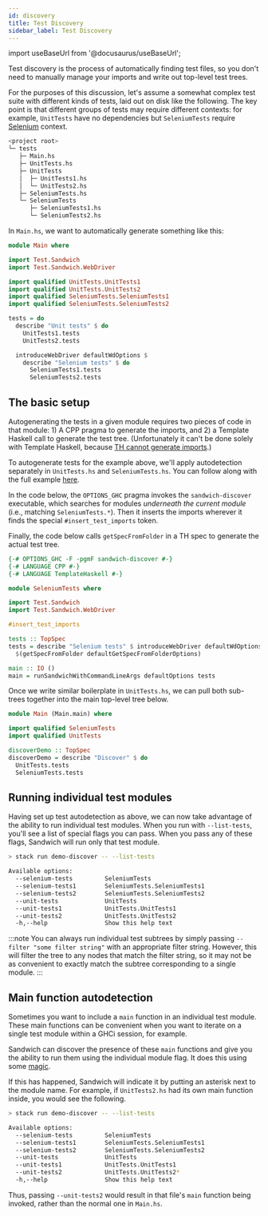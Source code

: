 ```yaml
---
id: discovery
title: Test Discovery
sidebar_label: Test Discovery
---
```


import useBaseUrl from '@docusaurus/useBaseUrl';

Test discovery is the process of automatically finding test files, so you don't need to manually manage your imports and write out top-level test trees.

For the purposes of this discussion, let's assume a somewhat complex test suite with different kinds of tests, laid out on disk like the following. The key point is that different groups of tests may require different contexts: for example, `UnitTests` have no dependencies but `SeleniumTests` require [Selenium](./extensions/sandwich-webdriver) context.

```bash
<project root>
└─ tests
   ├─ Main.hs
   ├─ UnitTests.hs
   ├─ UnitTests
   │  ├─ UnitTests1.hs
   │  └─ UnitTests2.hs
   ├─ SeleniumTests.hs
   └─ SeleniumTests
      ├─ SeleniumTests1.hs
      └─ SeleniumTests2.hs
```

In `Main.hs`, we want to automatically generate something like this:

```haskell
module Main where

import Test.Sandwich
import Test.Sandwich.WebDriver

import qualified UnitTests.UnitTests1
import qualified UnitTests.UnitTests2
import qualified SeleniumTests.SeleniumTests1
import qualified SeleniumTests.SeleniumTests2

tests = do
  describe "Unit tests" $ do
    UnitTests1.tests
    UnitTests2.tests

  introduceWebDriver defaultWdOptions $
    describe "Selenium tests" $ do
      SeleniumTests1.tests
      SeleniumTests2.tests
```

## The basic setup

Autogenerating the tests in a given module requires two pieces of code in that module: 1) A CPP pragma to generate the imports, and 2) a Template Haskell call to generate the test tree. (Unfortunately it can't be done solely with Template Haskell, because [TH cannot generate imports](https://gitlab.haskell.org/ghc/ghc/-/issues/1475).)

To autogenerate tests for the example above, we'll apply autodetection separately in `UnitTests.hs` and `SeleniumTests.hs`. You can follow along with the full example [here](https://github.com/codedownio/sandwich/tree/master/demos/demo-discover).

In the code below, the `OPTIONS_GHC` pragma invokes the `sandwich-discover` executable, which searches for modules *underneath the current module* (i.e., matching `SeleniumTests.*`). Then it inserts the imports wherever it finds the special `#insert_test_imports` token.

Finally, the code below calls `getSpecFromFolder` in a TH spec to generate the actual test tree.

```haskell title="SeleniumTests.hs"
{-# OPTIONS_GHC -F -pgmF sandwich-discover #-}
{-# LANGUAGE CPP #-}
{-# LANGUAGE TemplateHaskell #-}

module SeleniumTests where

import Test.Sandwich
import Test.Sandwich.WebDriver

#insert_test_imports

tests :: TopSpec
tests = describe "Selenium tests" $ introduceWebDriver defaultWdOptions $ do
  $(getSpecFromFolder defaultGetSpecFromFolderOptions)

main :: IO ()
main = runSandwichWithCommandLineArgs defaultOptions tests
```

Once we write similar boilerplate in `UnitTests.hs`, we can pull both sub-trees together into the main top-level tree below.

```haskell title="Main.hs"
module Main (Main.main) where

import qualified SeleniumTests
import qualified UnitTests

discoverDemo :: TopSpec
discoverDemo = describe "Discover" $ do
  UnitTests.tests
  SeleniumTests.tests
```

## Running individual test modules

Having set up test autodetection as above, we can now take advantage of the ability to run individual test modules. When you run with `--list-tests`, you'll see a list of special flags you can pass. When you pass any of these flags, Sandwich will run only that test module.

```bash
> stack run demo-discover -- --list-tests

Available options:
  --selenium-tests         SeleniumTests
  --selenium-tests1        SeleniumTests.SeleniumTests1
  --selenium-tests2        SeleniumTests.SeleniumTests2
  --unit-tests             UnitTests
  --unit-tests1            UnitTests.UnitTests1
  --unit-tests2            UnitTests.UnitTests2
  -h,--help                Show this help text
```


:::note
You can always run individual test subtrees by simply passing `--filter "some filter string"` with an appropriate filter string. However, this will filter the tree to any nodes that match the filter string, so it may not be as convenient to exactly match the subtree corresponding to a single module.
:::


## Main function autodetection

Sometimes you want to include a `main` function in an individual test module. These main functions can be convenient when you want to iterate on a single test module within a GHCi session, for example.

Sandwich can discover the presence of these `main` functions and give you the ability to run them using the individual module flag. It does this using some [magic](https://hackage.haskell.org/package/haskell-src-exts).

If this has happened, Sandwich will indicate it by putting an asterisk next to the module name. For example, if `UnitTests2.hs` had its own main function inside, you would see the following.

```bash
> stack run demo-discover -- --list-tests

Available options:
  --selenium-tests         SeleniumTests
  --selenium-tests1        SeleniumTests.SeleniumTests1
  --selenium-tests2        SeleniumTests.SeleniumTests2
  --unit-tests             UnitTests
  --unit-tests1            UnitTests.UnitTests1
  --unit-tests2            UnitTests.UnitTests2*
  -h,--help                Show this help text
```

Thus, passing `--unit-tests2` would result in that file's `main` function being invoked, rather than the normal one in `Main.hs`.
